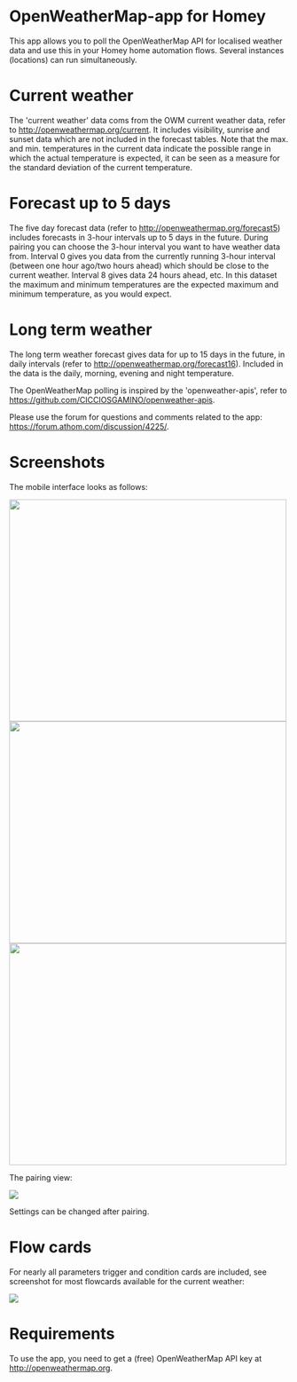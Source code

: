 # OpenWeatherMap-app for Homey

This app allows you to poll the OpenWeatherMap API for localised weather data and use this in your Homey home automation flows. Several instances (locations) can run simultaneously. 

# Current weather

The 'current weather' data coms from the OWM current weather data, refer to http://openweathermap.org/current. It includes visibility, sunrise and sunset data which are not included in the forecast tables. Note that the max. and min. temperatures in the current data indicate the possible range in which the actual temperature is expected, it can be seen as a measure for the standard deviation of the current temperature.

# Forecast up to 5 days

The five day forecast data (refer to http://openweathermap.org/forecast5) includes forecasts in 3-hour intervals up to 5 days in the future. During pairing you can choose the 3-hour interval you want to have weather data from. Interval 0 gives you data from the currently running 3-hour interval (between one hour ago/two hours ahead) which should be close to the current weather. Interval 8 gives data 24 hours ahead, etc. In this dataset the maximum and minimum temperatures are the expected maximum and minimum temperature, as you would expect.

# Long term weather

The long term weather forecast gives data for up to 15 days in the future, in daily intervals (refer to http://openweathermap.org/forecast16). Included in the data is the daily, morning, evening and night temperature.

The OpenWeatherMap polling is inspired by the 'openweather-apis', refer to https://github.com/CICCIOSGAMINO/openweather-apis. 

Please use the forum for questions and comments related to the app: https://forum.athom.com/discussion/4225/.

# Screenshots
The mobile interface looks as follows:

<img src="https://drive.google.com/uc?id=1Ns1SEdjUOFKDwErjlksOl9HkWFK36zRv" width="500" height="400">
<img src="https://drive.google.com/uc?id=1Q4YnBOGltirnj6uILvRH2-ph8BoCSCkA" width="500" height="400">
<img src="https://drive.google.com/uc?id=1NwVUnUOZWukPqsuItX67Wskljd1_7sHV" width="500" height="400">

The pairing view:

<img src="https://drive.google.com/uc?id=1ySEJ4snD5MFySJYJ1d_3hQvQc2HwxYHN " >

Settings can be changed after pairing.

# Flow cards
For nearly all parameters trigger and condition cards are included, see screenshot for most flowcards available for the current weather:

<img src="https://drive.google.com/uc?id=1EY31UQeJNCxVy34wmswthY81SVVjqJCT">

# Requirements
To use the app, you need to get a (free) OpenWeatherMap API key at http://openweathermap.org.
